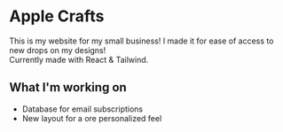 <h1 className='align-center'> Apple Crafts </h1>

This is my website for my small business! I made it for ease of access to new drops on my designs! 
<br/>
Currently made with React & Tailwind. 

## What I'm working on
- Database for email subscriptions
- New layout for a ore personalized feel
